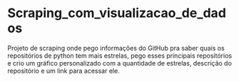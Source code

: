 # Scraping_com_visualizacao_de_dados
Projeto de scraping onde pego informações do GitHub pra saber quais os repositórios de python tem mais estrelas, pego esses principais repositórios e crio um gráfico personalizado com a quantidade de estrelas, descrição do repositório e um link para acessar ele.
